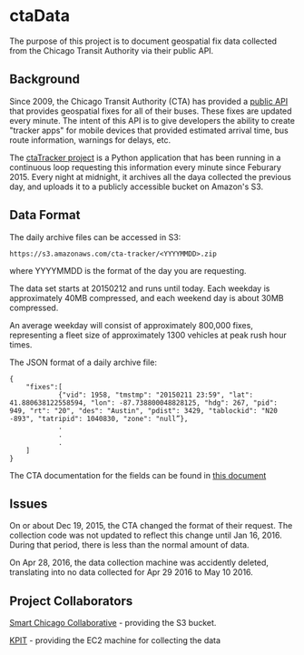 # ctaData
The purpose of this project is to document geospatial fix data collected from the Chicago Transit Authority via their public API.

## Background
Since 2009, the Chicago Transit Authority (CTA) has provided a [public API](http://www.transitchicago.com/developers/bustracker.aspx) that provides geospatial fixes for all of their buses. These fixes are updated every minute. The intent of this API is to give developers the ability to create "tracker apps" for mobile devices that provided estimated arrival time, bus route information, warnings for delays, etc.

The [ctaTracker project](https://github.com/jolson7168/ctaTracker) is a Python application that has been running in a continuous loop requesting this information every minute since Feburary 2015. Every night at midnight, it archives all the daya collected the previous day, and uploads it to a publicly accessible bucket on Amazon's S3. 

## Data Format
The daily archive files can be accessed in S3:

```
https://s3.amazonaws.com/cta-tracker/<YYYYMMDD>.zip
```

where YYYYMMDD is the format of the day you are requesting. 

The data set starts at 20150212 and runs until today. 
Each weekday is approximately 40MB compressed, and each weekend day is about 30MB compressed.

An average weekday will consist of approximately 800,000 fixes, representing a fleet size of approximately 1300 vehicles at peak rush hour times.

The JSON format of a daily archive file:

```
{
    "fixes":[
            {"vid": 1958, "tmstmp": "20150211 23:59", "lat": 41.880638122558594, "lon": -87.738800048828125, "hdg": 267, "pid": 949, "rt": "20", "des": "Austin", "pdist": 3429, "tablockid": "N20 -893", "tatripid": 1040830, "zone": "null”},
            .
            .
            .
    ]
}
```

The CTA documentation for the fields can be found in [this document](http://www.transitchicago.com/assets/1/developer_center/BusTime_Developer_API_Guide.pdf)

## Issues

On or about Dec 19, 2015, the CTA changed the format of their request. The collection code was not updated to reflect this change until Jan 16, 2016. During that period, there is less than the normal amount of data.

On Apr 28, 2016, the data collection machine was accidently deleted, translating into no data collected for Apr 29 2016 to May 10 2016. 

## Project Collaborators

[Smart Chicago Collaborative](http://www.smartchicagocollaborative.org/) - providing the S3 bucket.

[KPIT](https://www.kpit.com/) - providing the EC2 machine for collecting the data


